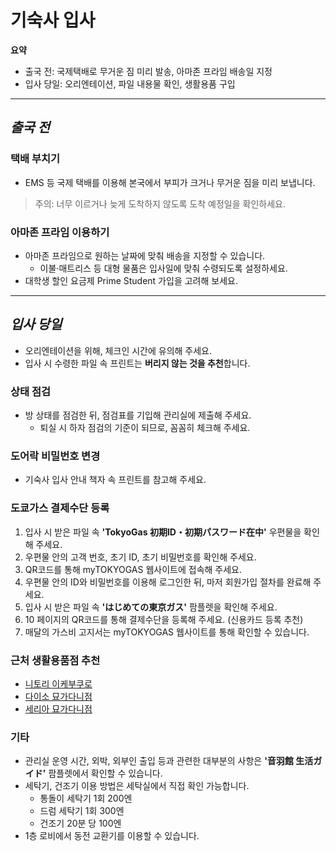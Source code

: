# 기숙사 입사

**요약**
- 출국 전: 국제택배로 무거운 짐 미리 발송, 아마존 프라임 배송일 지정
- 입사 당일: 오리엔테이션, 파일 내용물 확인, 생활용품 구입

---

## *출국 전*

### 택배 부치기
- EMS 등 국제 택배를 이용해 본국에서 부피가 크거나 무거운 짐을 미리 보냅니다.
> 주의: 너무 이르거나 늦게 도착하지 않도록 도착 예정일을 확인하세요.  

### 아마존 프라임 이용하기
- 아마존 프라임으로 원하는 날짜에 맞춰 배송을 지정할 수 있습니다.
    - 이불·매트리스 등 대형 물품은 입사일에 맞춰 수령되도록 설정하세요.
- 대학생 할인 요금제 Prime Student 가입을 고려해 보세요.
---

## *입사 당일*
- 오리엔테이션을 위해, 체크인 시간에 유의해 주세요.     
- 입사 시 수령한 파일 속 프린트는 **버리지 않는 것을 추천**합니다.


### 상태 점검
- 방 상태를 점검한 뒤, 점검표를 기입해 관리실에 제출해 주세요.
    - 퇴실 시 하자 점검의 기준이 되므로, 꼼꼼히 체크해 주세요.


### 도어락 비밀번호 변경
- 기숙사 입사 안내 책자 속 프린트를 참고해 주세요.

### 도쿄가스 결제수단 등록
1. 입사 시 받은 파일 속 **'TokyoGas 初期ID・初期パスワード在中'** 우편물을 확인해 주세요.
2. 우편물 안의 고객 번호, 초기 ID, 초기 비밀번호를 확인해 주세요. 
3. QR코드를 통해 myTOKYOGAS 웹사이트에 접속해 주세요.
4. 우편물 안의 ID와 비밀번호를 이용해 로그인한 뒤, 마저 회원가입 절차를 완료해 주세요.
5. 입사 시 받은 파일 속 **'はじめての東京ガス'** 팜플렛을 확인해 주세요.
6. 10 페이지의 QR코드를 통해 결제수단을 등록해 주세요. (신용카드 등록 추천)
7. 매달의 가스비 고지서는 myTOKYOGAS 웹사이트를 통해 확인할 수 있습니다.

### 근처 생활용품점 추천
- [니토리 이케부쿠로](https://share.google/pkGb443j47hv1OMRi)
- [다이소 묘가다니점](https://share.google/pojAC9CFsJpoAbgSb)
- [세리아 묘가다니점](https://share.google/KxwuRWMuIhR6qfw74)

### 기타
- 관리실 운영 시간, 외박, 외부인 출입 등과 관련한 대부분의 사항은 **'音羽館 生活ガイド'** 팜플렛에서 확인할 수 있습니다.
- 세탁기, 건조기 이용 방법은 세탁실에서 직접 확인 가능합니다.
    - 통돌이 세탁기 1회 200엔
    - 드럼 세탁기 1회 300엔
    - 건조기 20분 당 100엔
- 1층 로비에서 동전 교환기를 이용할 수 있습니다.
  